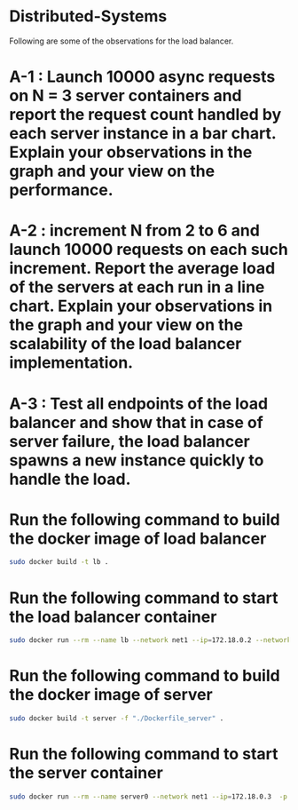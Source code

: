 # Distributed-Systems
Following are some of the observations for the load balancer. <br />
# A-1 : Launch 10000 async requests on N = 3 server containers and report the request count handled by each server instance in a bar chart. Explain your observations in the graph and your view on the performance. <br />
# A-2 : increment N from 2 to 6 and launch 10000 requests on each such increment. Report the average load of the servers at each run in a line chart. Explain your observations in the graph and your view on the scalability of the load balancer implementation.
# A-3 : Test all endpoints of the load balancer and show that in case of server failure, the load balancer spawns a new instance quickly to handle the load.

# Run the following command to build the docker image of load balancer
```bash
sudo docker build -t lb .
```
# Run the following command to start the load balancer container
```bash
sudo docker run --rm --name lb --network net1 --ip=172.18.0.2 --network-alias lb -p 5000:5000 lb
```
# Run the following command to build the docker image of server
```bash
sudo docker build -t server -f "./Dockerfile_server" .
```
# Run the following command to start the server container
```bash
sudo docker run --rm --name server0 --network net1 --ip=172.18.0.3  -p 5001:5000 --network-alias server0 -e SERVER_ID=0 server
```

